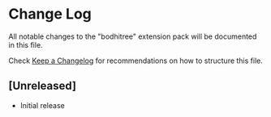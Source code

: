 # Change Log

All notable changes to the "bodhitree" extension pack will be documented in this file.

Check [Keep a Changelog](http://keepachangelog.com/) for recommendations on how to structure this file.

## [Unreleased]

- Initial release
